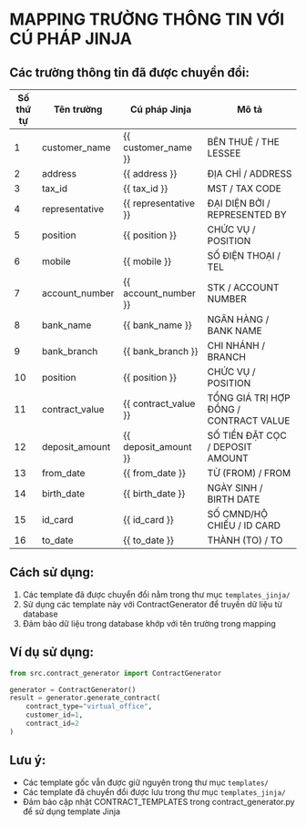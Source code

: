 # MAPPING TRƯỜNG THÔNG TIN VỚI CÚ PHÁP JINJA

## Các trường thông tin đã được chuyển đổi:

| Số thứ tự | Tên trường | Cú pháp Jinja | Mô tả |
|-----------|------------|----------------|-------|
| 1 | customer_name | {{ customer_name }} | BÊN THUÊ / THE LESSEE |
| 2 | address | {{ address }} | ĐỊA CHỈ / ADDRESS |
| 3 | tax_id | {{ tax_id }} | MST / TAX CODE |
| 4 | representative | {{ representative }} | ĐẠI DIỆN BỞI / REPRESENTED BY |
| 5 | position | {{ position }} | CHỨC VỤ / POSITION |
| 6 | mobile | {{ mobile }} | SỐ ĐIỆN THOẠI / TEL |
| 7 | account_number | {{ account_number }} | STK / ACCOUNT NUMBER |
| 8 | bank_name | {{ bank_name }} | NGÂN HÀNG / BANK NAME |
| 9 | bank_branch | {{ bank_branch }} | CHI NHÁNH / BRANCH |
| 10 | position | {{ position }} | CHỨC VỤ / POSITION |
| 11 | contract_value | {{ contract_value }} | TỔNG GIÁ TRỊ HỢP ĐỒNG / CONTRACT VALUE |
| 12 | deposit_amount | {{ deposit_amount }} | SỐ TIỀN ĐẶT CỌC / DEPOSIT AMOUNT |
| 13 | from_date | {{ from_date }} | TỪ (FROM) / FROM |
| 14 | birth_date | {{ birth_date }} | NGÀY SINH / BIRTH DATE |
| 15 | id_card | {{ id_card }} | SỐ CMND/HỘ CHIẾU / ID CARD |
| 16 | to_date | {{ to_date }} | THÀNH (TO) / TO |

## Cách sử dụng:

1. Các template đã được chuyển đổi nằm trong thư mục `templates_jinja/`
2. Sử dụng các template này với ContractGenerator để truyền dữ liệu từ database
3. Đảm bảo dữ liệu trong database khớp với tên trường trong mapping

## Ví dụ sử dụng:

```python
from src.contract_generator import ContractGenerator

generator = ContractGenerator()
result = generator.generate_contract(
    contract_type="virtual_office",
    customer_id=1,
    contract_id=2
)
```

## Lưu ý:

- Các template gốc vẫn được giữ nguyên trong thư mục `templates/`
- Các template đã chuyển đổi được lưu trong thư mục `templates_jinja/`
- Đảm bảo cập nhật CONTRACT_TEMPLATES trong contract_generator.py để sử dụng template Jinja
